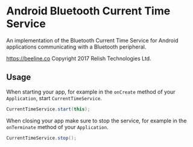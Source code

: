 # Android Bluetooth Current Time Service

An implementation of the Bluetooth Current Time Service for Android applications communicating with a Bluetooth peripheral.

https://beeline.co
Copyright 2017 Relish Technologies Ltd.

## Usage

When starting your app, for example in the `onCreate` method of your `Application`, start `CurrentTimeService`.

```java
CurrentTimeService.start(this);
```

When closing your app make sure to stop the service, for example in the `onTerminate` method of your `Application`.

```java
CurrentTimeService.stop();
```

